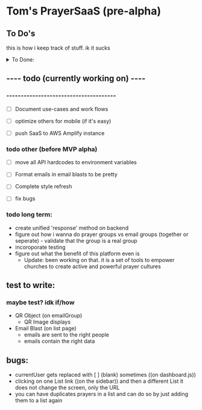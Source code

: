 # Tom's PrayerSaaS (pre-alpha)

## To Do's
this is how i keep track of stuff.  ik it sucks

<details >
<summary>To Done: </summary>

###  pre 5/27
- prayer GETall GETone GETme PUT
- group GET PUT

###  5/27
- move groups to bottom of sidebar
- layout prayer cards like google keep
- 'add prayer' as a button w/ popup 
    
###  6/14 (and other dates before)
- refactor app into more disconnected components

- research routing
    - set up an individual page for prayers using rounting

- distinguish 'data for this user' from 'all data'
    - API: get prayers by group 
    - API: user object (prayers, groups)


###  6/15 
- refactor Dashboard into more components
    - seperate add prayer button into its own thing
    - seperate {user}'s prayers into its own thing

- set up more routing    https://reactrouter.com/web/guides/quick-start 
    - make myPrayers and individualPrayers replace the current area that add a prayer and {user}'s prayers occupy


### july
- create static URL pages that can un-authorized accept prayers to a specific destination.  Make this url the destination of ^
        - something like /addPrayerTo/group/:id
            - only load page successfully if :id is valid
                - create a new endpoint for unvalidated people to submit a groupid to see if its real and accepts unauthorized
        - create a new API endpoint that can unauthorized check if a group accpets unauthorized requests
            - i need to refactor all of prayer to have fields like 
                - source
                - prayerGroupID
                - fullName
            - prayergroups need fields
                - accepts_unauthorized_requests

- blast a list to an email group
    - create a 'email groups' tab on sidebar to view all the groups infos


- create a QR code to accept prayers into a group
    - use this npm: https://www.npmjs.com/package/react-qrcode-logo 
    - create a microservice that lets you create QR codes and choose what to link them to and change what they link to
        -   have a dynamo table of key/destination pairs where key is the URL generated for the QR (and the value of the code)
            and the destination is where you are redirected todo
    


### august  
- captcha 
    - add captcha to email signup
    - add captcha to accept prayer
- write tests for email blast, redirect page, qr, and captcha (at least as much as i could... qr? email_sent?)
- optimize *unauthorized screens* for mobile 



</details> 
<!-- End of "Past to do's dropdown" -->





##  ---- todo (currently working on)  ----
###  --------------------------------------
- [ ] Document use-cases and work flows
- [ ] optimize others for mobile (if it's easy) 
- [ ] push SaaS to AWS Amplify instance 


### todo other (before MVP alpha)
- [ ] move all API hardcodes to environment variables
- [ ] Format emails in email blasts to be pretty 
- [ ] Complete style refresh
- [ ] fix bugs




### todo long term: 
- create unified 'response' method on backend
- figure out how i wanna do prayer groups vs email groups (together or seperate)
        - validate that the group is a real group
- incoroporate testing
- figure out what the benefit of this platform even is
    - Update: been working on that.  it is a set of tools to empower churches to create active and powerful prayer cultures



## test to write:      


### maybe test? idk if/how
- QR Object (on emailGroup)
    - QR Image displays
- Email Blast (on list page)
    - emails are sent to the right people
    - emails contain the right data





## bugs: 
   - currentUser gets replaced with [ ] (blank) sometimes ((on dashboard.js))
   - clicking on one List link ((on the sidebar)) and then a different List it does not change the screen, only the URL
   - you can have duplicates prayers in a list and can do so by just adding them to a list again 




